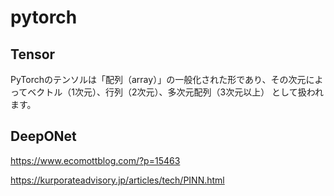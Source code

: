 # pytorch
## Tensor
PyTorchのテンソルは「配列（array）」の一般化された形であり、その次元によってベクトル（1次元）、行列（2次元）、多次元配列（3次元以上） として扱われます。

## DeepONet
https://www.ecomottblog.com/?p=15463

https://kurporateadvisory.jp/articles/tech/PINN.html
